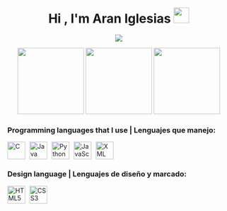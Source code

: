 

<h1 align="center">Hi , I'm Aran Iglesias <img src="https://media.giphy.com/media/hvRJCLFzcasrR4ia7z/giphy.gif" width="35"></h1>
<p align="center">
  <a href="https://github.com/DenverCoder1/readme-typing-svg"><img src="https://readme-typing-svg.herokuapp.com?font=Time+New+Roman&color=cyan&size=25&center=true&vCenter=true&width=650&height=100&lines=Telecommunications+technology+engineering,;Full+Stack+Development,;study+of+signals+and+networks..."></a>
</p>

<div align="center">
  <img src="https://github-readme-stats.vercel.app/api?username=Aranif&show_icons=true&theme=tokyonight&hide_border=true&include_all_commits=true&count_private=true" height="150" />
  <img src="https://github-readme-stats.vercel.app/api/top-langs/?username=Aranif&layout=compact&theme=tokyonight&hide_border=true" height="150"/>
  <img src="https://streak-stats.demolab.com?user=Aranif&theme=tokyonight&hide_border=true" height="150"/>
</div>

<h3> Programming languages ​​that I use | Lenguajes que manejo:</h3>
<div style="display: flex; gap: 10px;">
  <img src="https://cdn.jsdelivr.net/gh/devicons/devicon/icons/c/c-original.svg" width="40" alt="C" title="C"/>
  <img src="https://cdn.jsdelivr.net/gh/devicons/devicon/icons/java/java-original.svg" width="40" alt="Java" title="Java"/>
  <img src="https://cdn.jsdelivr.net/gh/devicons/devicon/icons/python/python-original.svg" width="40" alt="Python" title="Python"/>
  <img src="https://cdn.jsdelivr.net/gh/devicons/devicon/icons/javascript/javascript-original.svg" width="40" alt="JavaScript" title="JavaScript"/>
  <img src="https://cdn.jsdelivr.net/gh/devicons/devicon/icons/xml/xml-original.svg" width="40" alt="XML" title="XML"/>
</div>

<h3>Design language | Lenguajes de diseño y marcado:</h3>
<div style="display: flex; gap: 10px;">  
  <img src="https://cdn.jsdelivr.net/gh/devicons/devicon/icons/html5/html5-original.svg" width="40" alt="HTML5" title="HTML5"/>
  <img src="https://cdn.jsdelivr.net/gh/devicons/devicon/icons/css3/css3-original.svg" width="40" alt="CSS3" title="CSS3"/>
</div>
